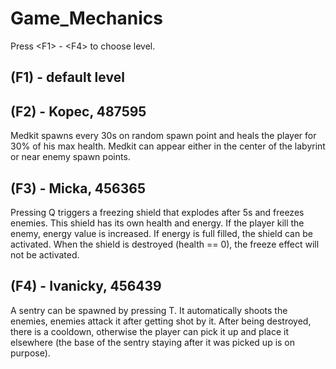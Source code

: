 # Game_Mechanics

Press \<F1\> - \<F4\> to choose level.

## (F1) - default level

## (F2) - Kopec, 487595 

Medkit spawns every 30s on random spawn point and heals the player for 30% of his max health.
Medkit can appear either in the center of the labyrint or near enemy spawn points.

## (F3) - Micka, 456365

Pressing Q triggers a freezing shield that explodes after 5s and freezes enemies. This shield has its own health and energy. If the player kill the enemy, energy value is increased. If energy is full filled, the shield can be activated. When the shield is destroyed (health == 0), the freeze effect will not be activated. 

## (F4) - Ivanicky, 456439

A sentry can be spawned by pressing T. It automatically shoots the enemies, enemies attack it after getting shot by it. After being destroyed, there is a cooldown, otherwise the player can pick it up and place it elsewhere (the base of the sentry staying after it was picked up is on purpose).
